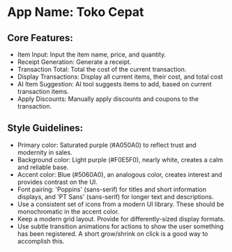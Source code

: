 # **App Name**: Toko Cepat

## Core Features:

- Item Input: Input the item name, price, and quantity.
- Receipt Generation: Generate a receipt.
- Transaction Total: Total the cost of the current transaction.
- Display Transactions: Display all current items, their cost, and total cost
- AI Item Suggestion: AI tool suggests items to add, based on current transaction items.
- Apply Discounts: Manually apply discounts and coupons to the transaction.

## Style Guidelines:

- Primary color: Saturated purple (#A050A0) to reflect trust and modernity in sales.
- Background color: Light purple (#F0E5F0), nearly white, creates a calm and reliable base.
- Accent color: Blue (#5060A0), an analogous color, creates interest and provides contrast on the UI.
- Font pairing: 'Poppins' (sans-serif) for titles and short information displays, and 'PT Sans' (sans-serif) for longer text and descriptions.
- Use a consistent set of icons from a modern UI library. These should be monochromatic in the accent color.
- Keep a modern grid layout. Provide for differently-sized display formats.
- Use subtle transition animations for actions to show the user something has been registered. A short grow/shrink on click is a good way to accomplish this.
